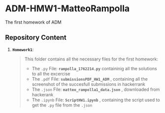 # ADM-HMW1-MatteoRampolla
The first homework of ADM 

## Repository Content

1. __`Homework1`__: 

	> This folder contains all the necessary files for the first homework:
	> - The `.py`     File: __`rampolla_1762214.py`__ containinig all the solutions to all the excercise
	> - The `.pdf`    File: __`submissionsPDF_HW1_ADM`__ , containing all the screenshot of the succesfull submissions in hackerrank
	> - The `.json`   File: __`matteo_rampolla1_data.json`__ , downloaded from hackerank
	> - The `.ipynb`  File: __`ScriptHW1.ipynb`__ , containing the script used to get the `.py` file from the `.json`
